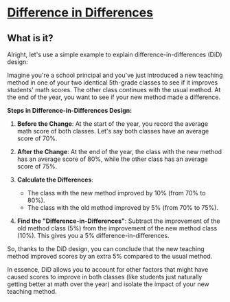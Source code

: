 # [Difference in Differences](https://en.wikipedia.org/wiki/Difference_in_differences)

## What is it?

Alright, let's use a simple example to explain difference-in-differences (DiD) design:

Imagine you're a school principal and you've just introduced a new teaching method in one of your two identical 5th-grade classes to see if it improves students' math scores. The other class continues with the usual method. At the end of the year, you want to see if your new method made a difference.

**Steps in Difference-in-Differences Design:**

1. **Before the Change**: At the start of the year, you record the average math score of both classes. Let's say both classes have an average score of 70%.

2. **After the Change**: At the end of the year, the class with the new method has an average score of 80%, while the other class has an average score of 75%.

3. **Calculate the Differences**:
    - The class with the new method improved by 10% (from 70% to 80%).
    - The class with the old method improved by 5% (from 70% to 75%).

4. **Find the "Difference-in-Differences"**: Subtract the improvement of the old method class (5%) from the improvement of the new method class (10%). This gives you a 5% difference-in-differences.

So, thanks to the DiD design, you can conclude that the new teaching method improved scores by an extra 5% compared to the usual method.

In essence, DiD allows you to account for other factors that might have caused scores to improve in both classes (like students just naturally getting better at math over the year) and isolate the impact of your new teaching method.
